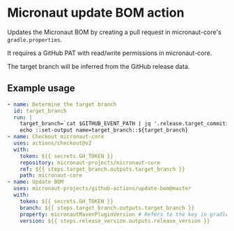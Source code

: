 # Micronaut update BOM action

Updates the Micronaut BOM by creating a pull request in micronaut-core's `gradle.properties`.

It requires a GitHub PAT with read/write permissions in micronaut-core.

The target branch will be inferred from the GitHub release data.

## Example usage

```yaml
- name: Determine the target branch
  id: target_branch
  run: |
    target_branch=`cat $GITHUB_EVENT_PATH | jq '.release.target_commitish' | sed -e 's/^"\(.*\)"$/\1/g'`
    echo ::set-output name=target_branch::${target_branch}      
- name: Checkout micronaut-core
  uses: actions/checkout@v2
  with:
    token: ${{ secrets.GH_TOKEN }}
    repository: micronaut-projects/micronaut-core
    ref: ${{ steps.target_branch.outputs.target_branch }}
    path: micronaut-core      
- name: Update BOM
  uses: micronaut-projects/github-actions/update-bom@master
  with:
    token: ${{ secrets.GH_TOKEN }}
    branch: ${{ steps.target_branch.outputs.target_branch }}
    property: micronautMavenPluginVersion # Refers to the key in gradle.properties
    version: ${{ steps.release_version.outputs.release_version }}
```
